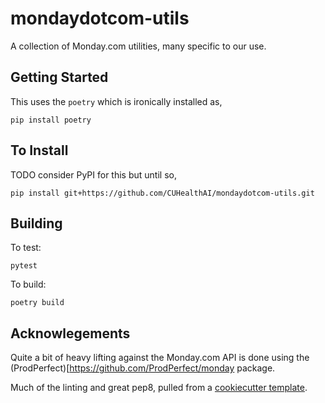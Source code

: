 # mondaydotcom-utils

A collection of Monday.com utilities, many specific to our use.

## Getting Started

This uses the `poetry` which is ironically installed as,

    pip install poetry


## To Install

TODO consider PyPI for this but until so,

    pip install git+https://github.com/CUHealthAI/mondaydotcom-utils.git

## Building

To test:

    pytest

To build: 

    poetry build

## Acknowlegements

Quite a bit of heavy lifting against the Monday.com API is done using the (ProdPerfect)[https://github.com/ProdPerfect/monday package. 

Much of the linting and great pep8, pulled from a [cookiecutter template](https://github.com/timothycrosley/cookiecutter-python).
